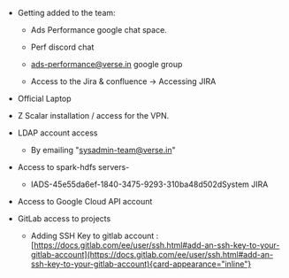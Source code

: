 - Getting added to the team:

  - Ads Performance google chat space.

  - Perf discord chat

  - <ads-performance@verse.in> google group

  - Access to the Jira & confluence → Accessing JIRA

- Official Laptop

- Z Scalar installation / access for the VPN.

- LDAP account access

  - By emailing \"<sysadmin-team@verse.in>"

- Access to spark-hdfs servers-

  - IADS-45e55da6ef-1840-3475-9293-310ba48d502dSystem JIRA

- Access to Google Cloud API account

- GitLab access to projects

  - Adding SSH Key to gitlab account :
    [https://docs.gitlab.com/ee/user/ssh.html#add-an-ssh-key-to-your-gitlab-account](https://docs.gitlab.com/ee/user/ssh.html#add-an-ssh-key-to-your-gitlab-account){card-appearance="inline"}
